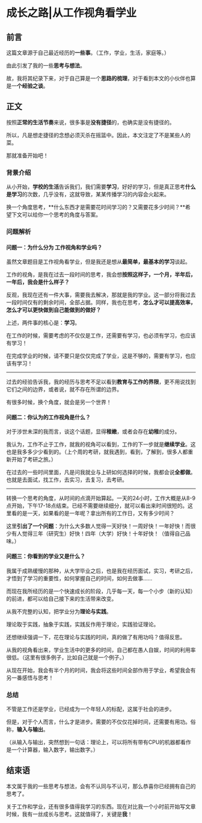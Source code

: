 

# 成长之路|从工作视角看学业

## 前言

这篇文章源于自己最近经历的**一些事**。（工作，学业，生活，家庭等。）

由此引发了我的一些**思考与想法**。

故，我将其纪录下来，对于自己算是一个**思路的梳理**，对于看到本文的小伙伴也算是一**个经验之谈**。





## 正文

按照**正常的生活节奏**来说，很多事是**没有捷径**的，也确实是没有捷径的。

所以，凡是想走捷径的念想必须灭杀在摇篮中。因此，本文注定了不是某些人的菜。

那就准备开始吧！





### 背景介绍

从小开始，**学校的生活**告诉我们，我们需要**学习**，好好的学习，但是真正思考**什么是学习**的次数，几乎没有，这就导致，某某传播学习的内容会火起来。

换一个角度思考，**什么东西才是需要花时间学习的？又需要花多少时间？**希望下文可以给你一个思考的角度与答案。







### 问题解析

#### 问题一：为什么分为 工作视角和学业吗？

虽然文章题目是工作视角看学业，但是我还是想从**最简单，最基本的学习**谈起。

工作的视角，是我在过去一段时间的思考，我会想**按照这样子，一个月，半年后，一年后，我会是什么样子？**

反观，我现在还有一件大事，需要我去解决，那就是我的学业。这一部分将我过去一段时间仅有的剩余时间，全部占据。同样，我也在思考，**怎么才可以提高效率，怎么才可以更快做到自己能做到的做好？**

上述，两件事的核心是：**学习**。

在工作的时候，需要考虑的不仅仅是工作，还需要有学习，也必须有学习，也应该有学习！

在完成学业的时候，请不要只是仅仅完成了学业，这是不够的，需要有学习，也应该有学习！

-----

过去的经验告诉我，我的经历与思考不足以看到**教育与工作的界限**，更不用说找到它们之间的边界，或者说，就不存在所谓的边界。

有很多时候，换个角度，就会是另一个世界！





#### 问题二：你认为的工作视角是什么？

对于涉世未深的我而言，谈这个话题，显得**稚嫩**，或者会存在**幼稚**的成分。

我认为，工作不止于工作，就我的视角可以看到，工作的下一步就是**继续学业**。这也是我多多少少看到的。（上个周的考研，就我遇到，看到，了解到，很多人都重新开始了考研之旅。）

在过去的一些时间里面，凡是问我就业与上研如何选择的时候，我都会说**全都做**。也就是去面试，找工作，去实习，去复习，去考研。

-----

转换一个思考的角度，从时间的点滴开始算起。一天的24小时，工作大概是从8-9点开始，下午17-18点结束。已经不需要继续细分，就可以看出来时间很短的。这里看的是一天，如果看的是一年呢？拿出所有的工作日，又有多少时间？

这里**引出了一个问题**：为什么大多数人觉得一天好快！一周好快！一年好快！而很少有人觉得三年（研究生）好快！四年（大学）好快！十年好快！（值得自己品味。）







#### 问题三：你看到的学业又是什么？

我属于成熟缓慢的那种，从大学毕业之后，也是我在经历面试，实习，考研之后，才悟到了学习的重要性，如何掌握自己的时间，如何去做事......

而现在我所经历的是一个快速成长的阶段，几乎每一天，每一个小步（新的认知）的前进，都可以给自己接下来的生活带来改变。

从我不完整的认知，把学业分为**理论与实践**。

理论取于实践，抽象于实践，实践反作用于理论，实践验证理论。

还想继续强调一下，花在理论与实践的时间，真的做了有用功吗？值得反思。

从我的视角看出来，学业生活中的更多的时间，自己都在愚人自娱，时间的利用率很低。（这里有很多例子，比如自己就是一个例子。）

从现在开始，我会有半个月的时间，我会将这些时间全部作用于学业，希望我会有另一番感悟与思考！





### 总结

不管是工作还是学业，已经成为一个年轻人的标配，这属于社会的进步。

但是，对于个人而言，什么才是进步。需要的不仅仅花掉时间，还需要有用功。俗称，**输入与输出**。

（从输入与输出，突然想到一句话：理论上，可以将所有带有CPU的机器都看作 是一个计算器，输入数字，输出数字。）







## 结束语

本文属于我的一些思考与想法，会有不认同与不认可，那么恭喜你已经拥有自己的思考了。

关于工作和学业，还有很多值得我学习的东西。现在对比我一个小时前开始写文章时候，我有一丝成长与思考。这就值得了，关键是**我**！
















